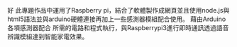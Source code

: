 好
此專題作品中運用了Raspberry pi，結合了軟體製作成網頁並且使用node.js與html5語法並與arduino硬體連接再加上一些感測器模組配合使用。
藉由Arduino各項感測器配合 所需的電路和程式執行，與Raspberrypi3進行即時通訊透過語音辨識模組達到智能家電效果。
